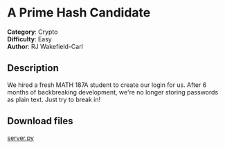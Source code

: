 # A Prime Hash Candidate

**Category**: Crypto  
**Difficulty**: Easy  
**Author**: RJ Wakefield-Carl  

## Description

We hired a fresh MATH 187A student to create our login for us. After 6 months of
backbreaking development, we're no longer storing passwords as plain text. Just
try to break in!

## Download files

[server.py](./server.py)
